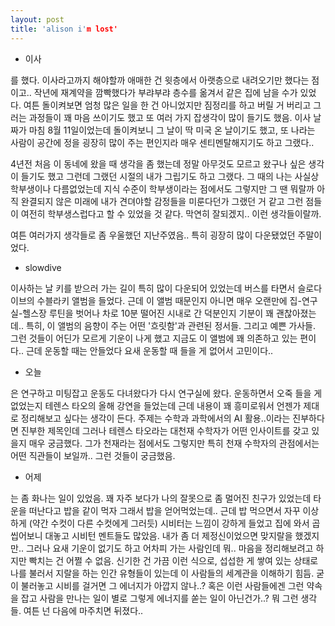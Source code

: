 ```yaml
---
layout: post
title: 'alison i'm lost'
---
```


- 이사

를 했다. 이사라고까지 해야할까 애매한 건 윗층에서 아랫층으로 내려오기만 했다는 점이고.. 작년에 재계약을 깜빡했다가 부랴부랴 층수를 옮겨서 같은 집에 남을 수가 있었다. 여튼 돌이켜보면 엄청 많은 일을 한 건 아니었지만 짐정리를 하고 버릴 거 버리고 그러는 과정들이 꽤 마음 쓰이기도 했고 또 여러 가지 잡생각이 많이 들기도 했음. 이사 날짜가 마침 8월 11일이었는데 돌이켜보니 그 날이 딱 미국 온 날이기도 했고, 또 나라는 사람이 공간에 정을 굉장히 많이 주는 편인지라 매우 센티멘탈해지기도 하고 그랬다..

4년전 처음 이 동네에 왔을 때 생각을 좀 했는데 정말 아무것도 모르고 왔구나 싶은 생각이 들기도 했고 그런데 그랬던 시절의 내가 그립기도 하고 그랬다. 그 때의 나는 사실상 학부생이나 다름없었는데 지식 수준이 학부생이라는 점에서도 그렇지만 그 땐 뭐랄까 아직 완결되지 않은 미래에 내가 견뎌야할 감정들을 미룬다던가 그랬던 거 같고 그런 점들이 여전히 학부생스럽다고 할 수 있었을 것 같다. 막연히 잘되겠지.. 이런 생각들이랄까. 

여튼 여러가지 생각들로 좀 우울했던 지난주였음.. 특히 굉장히 많이 다운됐었던 주말이었다.

- slowdive

이사하는 날 키를 받으러 가는 길이 특히 많이 다운되어 있었는데 버스를 타면서 슬로다이브의 수블라키 앨범을 들었다. 근데 이 앨범 때문인지 아니면 매우 오랜만에 집-연구실-헬스장 루틴을 벗어나 차로 10분 떨어진 시내로 간 덕분인지 기분이 꽤 괜찮아졌는데.. 특히, 이 앨범의 음향이 주는 어떤 '흐릿함'과 관련된 정서들. 그리고 예쁜 가사들. 그런 것들이 어딘가 모르게 기운이 나게 했고 지금도 이 앨범에 꽤 의존하고 있는 편이다.. 근데 운동할 때는 안들었다 요새 운동할 때 들을 게 없어서 고민이다..

- 오늘

은 연구하고 미팅잡고 운동도 다녀왔다가 다시 연구실에 왔다. 운동하면서 오죽 들을 게 없었는지 테렌스 타오의 올해 강연을 들었는데 근데 내용이 꽤 흥미로워서 언젠가 제대로 정리해보고 싶다는 생각이 든다. 주제는 수학과 과학에서의 AI 활용..이라는 진부하다면 진부한 제목인데 그러나 테렌스 타오라는 대천재 수학자가 어떤 인사이트를 갖고 있을지 매우 궁금했다. 그가 천재라는 점에서도 그렇지만 특히 천재 수학자의 관점에서는 어떤 직관들이 보일까.. 그런 것들이 궁금했음. 

- 어제

는 좀 화나는 일이 있었음. 꽤 자주 보다가 나의 잘못으로 좀 멀어진 친구가 있었는데 타운을 떠난다고 밥을 같이 먹자 그래서 밥을 얻어먹었는데.. 근데 밥 먹으면서 자꾸 이상하게 (약간 수컷이 다른 수컷에게 그러듯) 시비터는 느낌이 강하게 들었고 집에 와서 곱씹어보니 대놓고 시비턴 멘트들도 많았음. 내가 좀 더 제정신이었으면 맞지랄을 했겠지만.. 그러나 요새 기운이 없기도 하고 어차피 가는 사람인데 뭐.. 마음을 정리해보려고 하지만 빡치는 건 어쩔 수 없음. 신기한 건 가끔 이런 식으로, 섭섭한 게 쌓여 있는 상태로 나를 불러서 지랄을 하는 인간 유형들이 있는데 이 사람들의 세계관을 이해하기 힘듬. 굳이 불러놓고 시비를 걸거면 그 에너지가 아깝지 않나..? 혹은 이런 사람들에겐 그런 약속을 잡고 사람을 만나는 일이 별로 그렇게 에너지를 쏟는 일이 아닌건가..? 뭐 그런 생각들. 여튼 넌 다음에 마주치면 뒤졌다.. 



